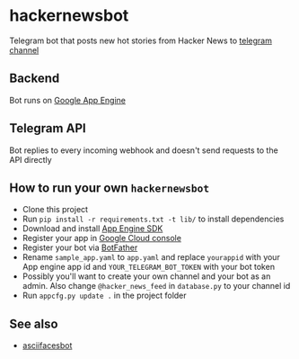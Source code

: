 # hackernewsbot
Telegram bot that posts new hot stories from Hacker News to [telegram channel](https://telegram.me/hacker_news_feed)

## Backend
Bot runs on [Google App Engine](https://cloud.google.com/appengine/)

## Telegram API
Bot replies to every incoming webhook and doesn't send requests to the API directly

## How to run your own `hackernewsbot`
- Clone this project
- Run `pip install -r requirements.txt -t lib/` to install dependencies
- Download and install [App Engine SDK](https://cloud.google.com/appengine/downloads)
- Register your app in [Google Cloud console](https://console.cloud.google.com)
- Register your bot via [BotFather](https://telegram.me/BotFather)
- Rename `sample_app.yaml` to `app.yaml` and replace `yourappid` with your App engine app id and `YOUR_TELEGRAM_BOT_TOKEN` with your bot token 
- Possibly you'll want to create your own channel and your bot as an admin. Also change `@hacker_news_feed` in `database.py` to your channel id
- Run `appcfg.py update .` in the project folder

## See also 
- [asciifacesbot](https://github.com/phil-r/asciifacesbot)
